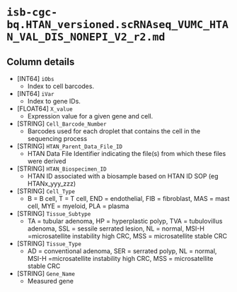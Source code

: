 # `isb-cgc-bq.HTAN_versioned.scRNAseq_VUMC_HTAN_VAL_DIS_NONEPI_V2_r2.md`

## Column details

* [INT64]    `iObs`
  - Index to cell barcodes.
* [INT64]    `iVar`
  - Index to gene IDs.
* [FLOAT64]    `X_value`
  - Expression value for a given gene and cell.
* [STRING]    `Cell_Barcode_Number`
  - Barcodes used for each droplet that contains the cell in the sequencing process
* [STRING]    `HTAN_Parent_Data_File_ID`
  - HTAN Data File Identifier indicating the file(s) from which these files were derived
* [STRING]    `HTAN_Biospecimen_ID`
  - HTAN ID associated with a biosample based on HTAN ID SOP (eg HTANx_yyy_zzz)
* [STRING]    `Cell_Type`
  - B = B cell, T = T cell, END = endothelial, FIB = fibroblast, MAS = mast cell, MYE = myeloid, PLA = plasma
* [STRING]    `Tissue_Subtype`
  - TA = tubular adenoma, HP = hyperplastic polyp, TVA = tubulovillus adenoma, SSL = sessile serrated lesion, NL = normal, MSI-H =microsatellite instability high CRC, MSS = microsatellite stable CRC
* [STRING]    `Tissue_Type`
  - AD = conventional adenoma, SER = serrated polyp, NL = normal, MSI-H =microsatellite instability high CRC, MSS = microsatellite stable CRC
* [STRING]    `Gene_Name`
  - Measured gene

